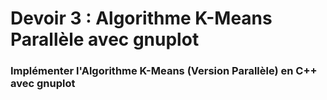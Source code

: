 # Devoir 3 : Algorithme K-Means Parallèle avec gnuplot

### Implémenter l'Algorithme K-Means (Version Parallèle) en C++ avec gnuplot
